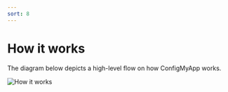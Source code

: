 ```yaml
---
sort: 8
---
```


# How it works

The diagram below depicts a high-level flow on how ConfigMyApp works.

![How it works](https://user-images.githubusercontent.com/2548160/87234693-719b4500-c3cb-11ea-9fab-fa82d3e30f21.png)